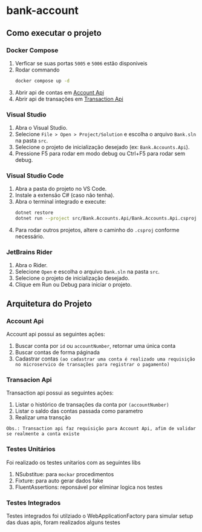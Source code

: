 # bank-account

## Como executar o projeto

### Docker Compose

1. Verficar se suas portas `5005` e `5006` estão disponiveis
2. Rodar commando
    ```sh
    docker compose up -d
    ```
3. Abrir api de contas em [Account Api](http://localhost:5005/swagger)
4. Abrir api de transações em [Transaction Api](http://localhost:5006/swagger)


### Visual Studio
1. Abra o Visual Studio.
2. Selecione `File > Open > Project/Solution` e escolha o arquivo `Bank.sln` na pasta `src`.
3. Selecione o projeto de inicialização desejado (ex: `Bank.Accounts.Api`).
4. Pressione F5 para rodar em modo debug ou Ctrl+F5 para rodar sem debug.

### Visual Studio Code
1. Abra a pasta do projeto no VS Code.
2. Instale a extensão C# (caso não tenha).
3. Abra o terminal integrado e execute:
	```sh
	dotnet restore
	dotnet run --project src/Bank.Accounts.Api/Bank.Accounts.Api.csproj
	```
4. Para rodar outros projetos, altere o caminho do `.csproj` conforme necessário.

### JetBrains Rider
1. Abra o Rider.
2. Selecione `Open` e escolha o arquivo `Bank.sln` na pasta `src`.
3. Selecione o projeto de inicialização desejado.
4. Clique em Run ou Debug para iniciar o projeto.

## Arquitetura do Projeto

### Account Api

Account api possui as seguintes ações:

1. Buscar conta por `id` ou `accountNumber`, retornar uma única conta
2. Buscar contas de forma páginada
3. Cadastrar contas `(ao cadastrar uma conta é realizado uma requisição no microservico de transações para registrar o pagamento)`

### Transacion Api

Transaction api possui as seguintes ações:

1. Listar o histórico de transações da conta  por `(accountNumber)` 
2. Listar o saldo das contas passada como parametro
3. Realizar uma transção

`Obs.: Transaction api faz requisição para Account Api, afim de validar se realmente a conta existe`


### Testes Unitários

Foi realizado os testes unitarios com as seguintes libs

1. NSubstitue: para `mockar` procedimentos
2. Fixture: para auto gerar dados fake
3. FluentAssertions: reponsável por eliminar logica nos testes

### Testes Integrados

Testes integrados foi utilziado o WebApplicationFactory para simular setup das duas apis, foram realizados alguns testes